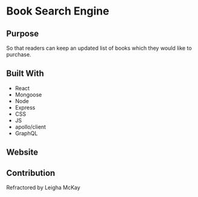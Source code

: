 # Book Search Engine

## Purpose
So that readers can keep an updated list of books which they would like to purchase.

## Built With
* React
* Mongoose
* Node
* Express
* CSS
* JS
* apollo/client
* GraphQL

## Website


## Contribution
Refractored by Leigha McKay
